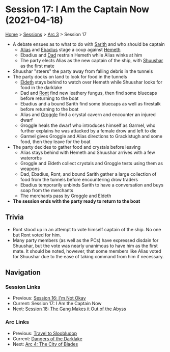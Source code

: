 # Session 17: I Am the Captain Now (2021-04-18)

[Home](../../README.md) > [Sessions](../info.md) > [Arc 3](info.md) > Session 17

* A debate ensues as to what to do with [Sarith](../../characters/party/sarith.md) and who should be captain
    * [Alias](../../characters/pcs/alias.md) and [Ebadius](../../characters/ebadius.md) stage a coup against [Hemeth](../../characters/party/hemeth.md)
    * Ebadius and [Dad](../../pcs/dad.md) restrain Hemeth while Alias winks at him
    * The party elects Alias as the new captain of the ship, with [Shuushar](../../characters/party/shuushar.md) as the first mate
* Shuushar "steers" the party away from falling debris in the tunnels
* The party docks on land to look for food in the tunnels
    * [Eldeth](../../party/eldeth.md) stays behind to watch over Hemeth while Shuushar looks for food in the darklake
    * Dad and [Ront](../../party/ront.md) find new leathery fungus, then find some bluecaps before returning to the boat
    * Ebadius and a bound Sarith find some bluecaps as well as firestalk before returning to the boat
    * Alias and [Groggle](../../pcs/groggle.md) find a crystal cavern and encounter an injured dwarf
    * Groggle heals the dwarf who introduces himself as Garmel, who further explains he was attacked by a female drow and left to die
    * Garmel gives Groggle and Alias directions to Gracklstugh and some food, then they leave for the boat
* The party decides to gather food and crystals before leaving
    * Alias stays behind with Hemeth and Shuushar arrives with a few waterorbs
    * Groggle and Eldeth collect crystals and Groggle tests using them as weapons
    * Dad, Ebadius, Ront, and bound Sarith gather a large collection of food from the tunnels before encountering drow traders
    * Ebadius temporarily unbinds Sarith to have a conversation and buys soap from the merchants
    * The merchants pass by Groggle and Eldeth
* **The session ends with the party ready to return to the boat**

## Trivia
* Ront stood up in an attempt to vote himself captain of the ship. No one but Ront voted for him.
* Many party members (as well as the PCs) have expressed disdain for Shuushar, but the vote was nearly unanimous to have him as the first mate. It should be noted, however, that some members like Alias voted for Shuushar due to the ease of taking command from him if necessary.

## Navigation
### Session Links
* Previous: [Session 16: I'm Not Okay](session16-2021-03-06.md)
* Current: Session 17: I Am the Captain Now
* Next: [Session 18: The Gang Makes it Out of the Abyss](session18-2021-05-06.md)

### Arc Links
* Previous: [Travel to Sloobludop](../arc02/info.md)
* Current: [Dangers of the Darklake](info.md)
* Next: [Arc 4: The City of Blades](../arc04/info.md)

